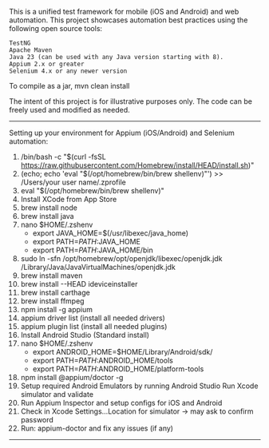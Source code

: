 This is a unified test framework for mobile (iOS and Android) and web automation. 
This project showcases automation best practices using the following open source tools:

    TestNG
    Apache Maven
    Java 23 (can be used with any Java version starting with 8).
    Appium 2.x or greater
    Selenium 4.x or any newer version

To compile as a jar, mvn clean install

The intent of this project is for illustrative purposes only. The code can be freely used and modified as needed.

****************************************************************************************************************************************************
Setting up your environment for Appium (iOS/Android) and Selenium automation:

1. /bin/bash -c "$(curl -fsSL https://raw.githubusercontent.com/Homebrew/install/HEAD/install.sh)"
2. (echo; echo 'eval "$(/opt/homebrew/bin/brew shellenv)"') >> /Users/your user name/.zprofile
3. eval "$(/opt/homebrew/bin/brew shellenv)"
4. Install XCode from App Store
5. brew install node
6. brew install java 
7. nano $HOME/.zshenv
    * export JAVA_HOME=$(/usr/libexec/java_home)
    * export PATH=${PATH}:$JAVA_HOME
    * export PATH=${PATH}:$JAVA_HOME/bin
8. sudo ln -sfn /opt/homebrew/opt/openjdk/libexec/openjdk.jdk /Library/Java/JavaVirtualMachines/openjdk.jdk
9. brew install maven
10. brew install --HEAD ideviceinstaller
11. brew install carthage
12. brew install ffmpeg
13. npm install -g appium
14. appium driver list (install all needed drivers)
15. appium plugin list (install all needed plugins)
16. Install Android Studio (Standard install)
17. nano $HOME/.zshenv 
    * export ANDROID_HOME=$HOME/Library/Android/sdk/
    * export PATH=$PATH:$ANDROID_HOME/tools
    * export PATH=$PATH:$ANDROID_HOME/platform-tools
18. npm install @appium/doctor -g
19. Setup required Android Emulators by running Android Studio Run Xcode simulator and validate
20. Run Appium Inspector and setup configs for iOS and Android
21. Check in Xcode Settings…Location for simulator -> may ask to confirm password
22. Run: appium-doctor and fix any issues (if any)
****************************************************************************************************************************************************
